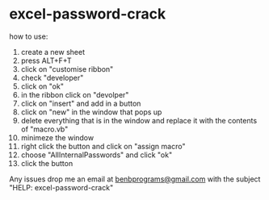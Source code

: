 # excel-password-crack

how to use:
1) create a new sheet
2) press ALT+F+T
3) click on "customise ribbon"
4) check "developer"
5) click on "ok"
6) in the ribbon click on "devolper"
7) click on "insert" and add in a button
8) click on "new" in the window that pops up
9) delete everything that is in the window and replace it with the contents of "macro.vb"
10) minimeze the window
11) right click the button and click on "assign macro"
12) choose "AllInternalPasswords" and click "ok"
13) click the button

Any issues drop me an email at benbprograms@gmail.com with the subject "HELP: excel-password-crack"
